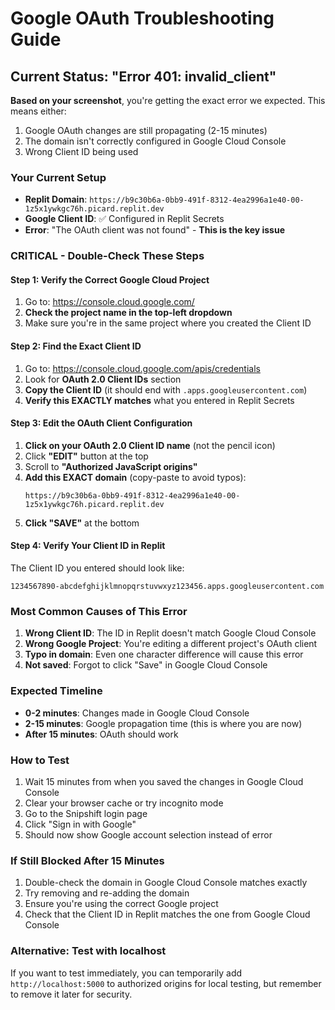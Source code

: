 # Google OAuth Troubleshooting Guide

## Current Status: "Error 401: invalid_client" 

**Based on your screenshot**, you're getting the exact error we expected. This means either:
1. Google OAuth changes are still propagating (2-15 minutes)
2. The domain isn't correctly configured in Google Cloud Console
3. Wrong Client ID being used

### Your Current Setup
- **Replit Domain**: `https://b9c30b6a-0bb9-491f-8312-4ea2996a1e40-00-1z5x1ywkgc76h.picard.replit.dev`
- **Google Client ID**: ✅ Configured in Replit Secrets  
- **Error**: "The OAuth client was not found" - **This is the key issue**

### CRITICAL - Double-Check These Steps

#### Step 1: Verify the Correct Google Cloud Project
1. Go to: https://console.cloud.google.com/
2. **Check the project name in the top-left dropdown**
3. Make sure you're in the same project where you created the Client ID

#### Step 2: Find the Exact Client ID
1. Go to: https://console.cloud.google.com/apis/credentials  
2. Look for **OAuth 2.0 Client IDs** section
3. **Copy the Client ID** (it should end with `.apps.googleusercontent.com`)
4. **Verify this EXACTLY matches** what you entered in Replit Secrets

#### Step 3: Edit the OAuth Client Configuration
1. **Click on your OAuth 2.0 Client ID name** (not the pencil icon)
2. Click **"EDIT"** button at the top
3. Scroll to **"Authorized JavaScript origins"**
4. **Add this EXACT domain** (copy-paste to avoid typos):
   ```
   https://b9c30b6a-0bb9-491f-8312-4ea2996a1e40-00-1z5x1ywkgc76h.picard.replit.dev
   ```
5. **Click "SAVE"** at the bottom

#### Step 4: Verify Your Client ID in Replit
The Client ID you entered should look like:
```
1234567890-abcdefghijklmnopqrstuvwxyz123456.apps.googleusercontent.com
```

### Most Common Causes of This Error
1. **Wrong Client ID**: The ID in Replit doesn't match Google Cloud Console
2. **Wrong Google Project**: You're editing a different project's OAuth client  
3. **Typo in domain**: Even one character difference will cause this error
4. **Not saved**: Forgot to click "Save" in Google Cloud Console

### Expected Timeline
- **0-2 minutes**: Changes made in Google Cloud Console
- **2-15 minutes**: Google propagation time (this is where you are now)
- **After 15 minutes**: OAuth should work

### How to Test
1. Wait 15 minutes from when you saved the changes in Google Cloud Console
2. Clear your browser cache or try incognito mode
3. Go to the Snipshift login page
4. Click "Sign in with Google"
5. Should now show Google account selection instead of error

### If Still Blocked After 15 Minutes
1. Double-check the domain in Google Cloud Console matches exactly
2. Try removing and re-adding the domain
3. Ensure you're using the correct Google project
4. Check that the Client ID in Replit matches the one from Google Cloud Console

### Alternative: Test with localhost
If you want to test immediately, you can temporarily add `http://localhost:5000` to authorized origins for local testing, but remember to remove it later for security.